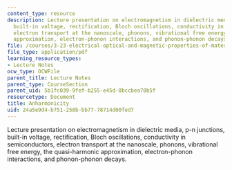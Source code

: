 ```yaml
---
content_type: resource
description: Lecture presentation on electromagnetism in dielectric media, p-n junctions,
  built-in voltage, rectification, Bloch oscillations, conductivity in semiconductors,
  electron transport at the nanoscale, phonons, vibrational free energy, the quasi-harmonic
  approximation, electron-phonon interactions, and phonon-phonon decays.
file: /courses/3-23-electrical-optical-and-magnetic-properties-of-materials-fall-2007/24a5e9d4b751258bbb7778714d00fed7_clean15.pdf
file_type: application/pdf
learning_resource_types:
- Lecture Notes
ocw_type: OCWFile
parent_title: Lecture Notes
parent_type: CourseSection
parent_uid: 5b1fc039-9fef-b255-e45d-0bccbea70b5f
resourcetype: Document
title: Anharmonicity
uid: 24a5e9d4-b751-258b-bb77-78714d00fed7
---
```

Lecture presentation on electromagnetism in dielectric media, p-n junctions, built-in voltage, rectification, Bloch oscillations, conductivity in semiconductors, electron transport at the nanoscale, phonons, vibrational free energy, the quasi-harmonic approximation, electron-phonon interactions, and phonon-phonon decays.


